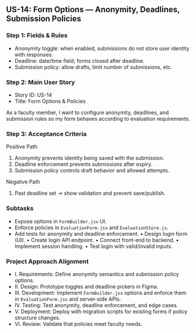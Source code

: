 ## US-14: Form Options — Anonymity, Deadlines, Submission Policies

### Step 1: Fields & Rules
- Anonymity toggle: when enabled, submissions do not store user identity with responses.
- Deadline: date/time field; forms closed after deadline.
- Submission policy: allow drafts, limit number of submissions, etc.

### Step 2: Main User Story
- Story ID: US-14
- Title: Form Options & Policies

As a faculty member, I want to configure anonymity, deadlines, and submission rules so my form behaves according to evaluation requirements.

### Step 3: Acceptance Criteria
Positive Path
1. Anonymity prevents identity being saved with the submission.
2. Deadline enforcement prevents submissions after expiry.
3. Submission policy controls draft behavior and allowed attempts.

Negative Path
1. Past deadline set → show validation and prevent save/publish.

### Subtasks
- Expose options in `FormBuilder.jsx` UI.
- Enforce policies in `EvaluationForm.jsx` and `EvaluationStore.js`.
- Add tests for anonymity and deadline enforcement.
• Design login form (UI).
• Create login API endpoint.
• Connect front-end to backend.
• Implement session handling.
• Test login with valid/invalid inputs.

### Project Approach Alignment
- I. Requirements: Define anonymity semantics and submission policy options.
- II. Design: Prototype toggles and deadline pickers in Figma.
- III. Development: Implement `FormBuilder.jsx` options and enforce them in `EvaluationForm.jsx` and server-side APIs.
- IV. Testing: Test anonymity, deadline enforcement, and edge cases.
- V. Deployment: Deploy with migration scripts for existing forms if policy structure changes.
- VI. Review: Validate that policies meet faculty needs.
